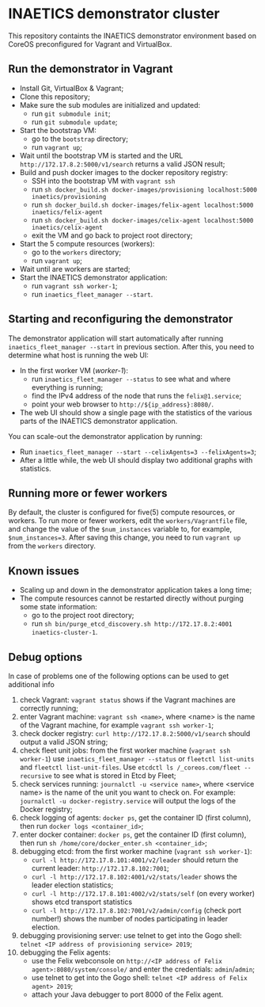 # INAETICS demonstrator cluster

This repository containts the INAETICS demonstrator environment based on CoreOS preconfigured for Vagrant and VirtualBox.

## Run the demonstrator in Vagrant

* Install Git, VirtualBox & Vagrant;
* Clone this repository;
* Make sure the sub modules are initialized and updated:
    * run `git submodule init`;
    * run `git submodule update`;
* Start the bootstrap VM:
    * go to the `bootstrap` directory;
    * run `vagrant up`;
* Wait until the bootstrap VM is started and the URL `http://172.17.8.2:5000/v1/search` returns a valid JSON result;
* Build and push docker images to the docker repository registry:
    * SSH into the bootstrap VM with `vagrant ssh`
    * run `sh docker_build.sh docker-images/provisioning localhost:5000 inaetics/provisioning`
    * run `sh docker_build.sh docker-images/felix-agent localhost:5000 inaetics/felix-agent`
    * run `sh docker_build.sh docker-images/celix-agent localhost:5000 inaetics/celix-agent`
    * exit the VM and go back to project root directory;
* Start the 5 compute resources (workers):
    * go to the `workers` directory;
    * run `vagrant up`;
* Wait until are workers are started;
* Start the INAETICS demonstrator application:
    * run `vagrant ssh worker-1`;
    * run `inaetics_fleet_manager --start`.

## Starting and reconfiguring the demonstrator

The demonstrator application will start automatically after running `inaetics_fleet_manager --start` in previous
section. After this, you need to determine what host is running the web UI:

* In the first worker VM (*worker-1*):
    * run `inaetics_fleet_manager --status` to see what and where everything is running;
    * find the IPv4 address of the node that runs the `felix@1.service`;
    * point your web browser to `http://${ip_address}:8080/`.
* The web UI should show a single page with the statistics of the various parts of the INAETICS demonstrator
  application.

You can scale-out the demonstrator application by running:

* Run `inaetics_fleet_manager --start --celixAgents=3 --felixAgents=3`;
* After a little while, the web UI should display two additional graphs with statistics.

## Running more or fewer workers

By default, the cluster is configured for five(5) compute resources, or workers. To run more or fewer workers, edit the
`workers/Vagrantfile` file, and change the value of the `$num_instances` variable to, for example, `$num_instances=3`.
After saving this change, you need to run `vagrant up` from the `workers` directory.

## Known issues

* Scaling up and down in the demonstrator application takes a long time;
* The compute resources cannot be restarted directly without purging some state information:
    * go to the project root directory;
    * run `sh bin/purge_etcd_discovery.sh http://172.17.8.2:4001 inaetics-cluster-1`.

## Debug options

In case of problems one of the following options can be used to get additional info

1. check Vagrant: `vagrant status` shows if the Vagrant machines are correctly running;
2. enter Vagrant machine: `vagrant ssh <name>`, where &lt;name&gt; is the name of the Vagrant machine, for example
   `vagrant ssh worker-1`;
3. check docker registry: `curl http://172.17.8.2:5000/v1/search` should output a valid JSON string;
4. check fleet unit jobs: from the first worker machine (`vagrant ssh worker-1`) use `inaetics_fleet_manager --status`
   or `fleetctl list-units` and `fleetctl list-unit-files`. Use `etcdctl ls /_coreos.com/fleet --recursive` to see what
   is stored in Etcd by Fleet;
5. check services running: `journalctl -u <service name>`, where &lt;service name&gt; is the name of the unit you want
   to check on. For example: `journalctl -u docker-registry.service` will output the logs of the Docker registry;
6. check logging of agents: `docker ps`, get the container ID (first column), then run `docker logs <container_id>`;
7. enter docker container: `docker ps`, get the container ID (first column), then run `sh /home/core/docker_enter.sh
   <container_id>`;
8. debugging etcd: from the first worker machine (`vagrant ssh worker-1`):
    - `curl -l http://172.17.8.101:4001/v2/leader` should return the current leader: `http://172.17.8.102:7001`;
    - `curl -l http://172.17.8.102:4001/v2/stats/leader` shows the leader election statistics;
    - `curl -l http://172.17.8.101:4002/v2/stats/self` (on every worker) shows etcd transport statistics
    - `curl -l http://172.17.8.102:7001/v2/admin/config` (check port number!) shows the number of nodes participating in
      leader election.
9. debugging provisioning server: use telnet to get into the Gogo shell: `telnet <IP address of provisioning service>
   2019`;
10. debugging the Felix agents:
    - use the Felix webconsole on `http://<IP address of Felix agent>:8080/system/console/` and enter the credentials:
      `admin`/`admin`;
    - use telnet to get into the Gogo shell: `telnet <IP address of Felix agent> 2019`;
    - attach your Java debugger to port 8000 of the Felix agent.
 
